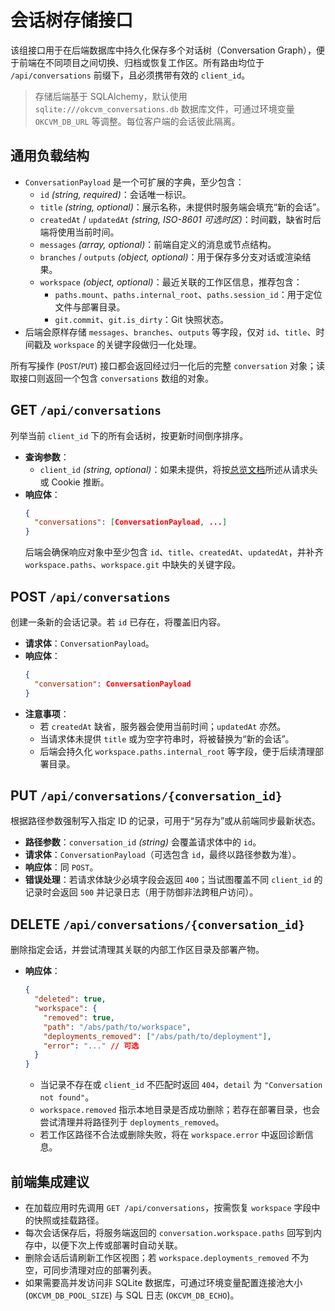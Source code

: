 # 会话树存储接口

该组接口用于在后端数据库中持久化保存多个对话树（Conversation Graph），便于前端在不同项目之间切换、归档或恢复工作区。所有路由均位于 `/api/conversations` 前缀下，且必须携带有效的 `client_id`。

> 存储后端基于 SQLAlchemy，默认使用 `sqlite:///okcvm_conversations.db` 数据库文件，可通过环境变量 `OKCVM_DB_URL` 等调整。每位客户端的会话彼此隔离。

## 通用负载结构

- `ConversationPayload` 是一个可扩展的字典，至少包含：
  - `id` *(string, required)*：会话唯一标识。
  - `title` *(string, optional)*：展示名称，未提供时服务端会填充“新的会话”。
  - `createdAt` / `updatedAt` *(string, ISO-8601 可选时区)*：时间戳，缺省时后端将使用当前时间。
  - `messages` *(array, optional)*：前端自定义的消息或节点结构。
  - `branches` / `outputs` *(object, optional)*：用于保存多分支对话或渲染结果。
  - `workspace` *(object, optional)*：最近关联的工作区信息，推荐包含：
    - `paths.mount`、`paths.internal_root`、`paths.session_id`：用于定位文件与部署目录。
    - `git.commit`、`git.is_dirty`：Git 快照状态。
- 后端会原样存储 `messages`、`branches`、`outputs` 等字段，仅对 `id`、`title`、时间戳及 `workspace` 的关键字段做归一化处理。

所有写操作 (`POST`/`PUT`) 接口都会返回经过归一化后的完整 `conversation` 对象；读取接口则返回一个包含 `conversations` 数组的对象。

## GET `/api/conversations`

列举当前 `client_id` 下的所有会话树，按更新时间倒序排序。

- **查询参数**：
  - `client_id` *(string, optional)*：如果未提供，将按[总览文档](README.md#客户端标识client_id)所述从请求头或 Cookie 推断。
- **响应体**：
  ```json
  {
    "conversations": [ConversationPayload, ...]
  }
  ```
  后端会确保响应对象中至少包含 `id`、`title`、`createdAt`、`updatedAt`，并补齐 `workspace.paths`、`workspace.git` 中缺失的关键字段。

## POST `/api/conversations`

创建一条新的会话记录。若 `id` 已存在，将覆盖旧内容。

- **请求体**：`ConversationPayload`。
- **响应体**：
  ```json
  {
    "conversation": ConversationPayload
  }
  ```
- **注意事项**：
  - 若 `createdAt` 缺省，服务器会使用当前时间；`updatedAt` 亦然。
  - 当请求体未提供 `title` 或为空字符串时，将被替换为“新的会话”。
  - 后端会持久化 `workspace.paths.internal_root` 等字段，便于后续清理部署目录。

## PUT `/api/conversations/{conversation_id}`

根据路径参数强制写入指定 ID 的记录，可用于“另存为”或从前端同步最新状态。

- **路径参数**：`conversation_id` *(string)* 会覆盖请求体中的 `id`。
- **请求体**：`ConversationPayload`（可选包含 `id`，最终以路径参数为准）。
- **响应体**：同 `POST`。
- **错误处理**：若请求体缺少必填字段会返回 `400`；当试图覆盖不同 `client_id` 的记录时会返回 `500` 并记录日志（用于防御非法跨租户访问）。

## DELETE `/api/conversations/{conversation_id}`

删除指定会话，并尝试清理其关联的内部工作区目录及部署产物。

- **响应体**：
  ```json
  {
    "deleted": true,
    "workspace": {
      "removed": true,
      "path": "/abs/path/to/workspace",
      "deployments_removed": ["/abs/path/to/deployment"],
      "error": "..." // 可选
    }
  }
  ```
  - 当记录不存在或 `client_id` 不匹配时返回 `404`，`detail` 为 `"Conversation not found"`。
  - `workspace.removed` 指示本地目录是否成功删除；若存在部署目录，也会尝试清理并将路径列于 `deployments_removed`。
  - 若工作区路径不合法或删除失败，将在 `workspace.error` 中返回诊断信息。

## 前端集成建议
- 在加载应用时先调用 `GET /api/conversations`，按需恢复 `workspace` 字段中的快照或挂载路径。
- 每次会话保存后，将服务端返回的 `conversation.workspace.paths` 回写到内存中，以便下次上传或部署时自动关联。
- 删除会话后请刷新工作区视图；若 `workspace.deployments_removed` 不为空，可同步清理对应的部署列表。
- 如果需要高并发访问非 SQLite 数据库，可通过环境变量配置连接池大小 (`OKCVM_DB_POOL_SIZE`) 与 SQL 日志 (`OKCVM_DB_ECHO`)。
